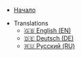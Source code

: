 <script src="language.js"></script>


* [Начало](/)
- Translations
    - <a href="/watomatic/index.html" onclick="set_cookie()">:uk: English (EN)</a>
    - <a href="/watomatic/de/index.html" onclick="set_cookie()">:de: Deutsch (DE)</a>
    - <a href="/watomatic/ru/index.html" onclick="set_cookie()">:ru: Русский (RU)</a>